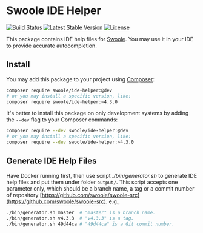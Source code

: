 # Swoole IDE Helper

[![Build Status](https://travis-ci.org/swoole/ide-helper.svg?branch=master)](https://travis-ci.org/swoole/ide-helper)
[![Latest Stable Version](https://poser.pugx.org/swoole/ide-helper/v/stable.svg)](https://packagist.org/packages/swoole/ide-helper)
[![License](https://poser.pugx.org/swoole/ide-helper/license)](LICENSE)

This package contains IDE help files for [Swoole](https://github.com/swoole/swoole-src). You may use it in your IDE to provide accurate autocompletion. 

## Install

You may add this package to your project using [Composer](https://getcomposer.org):

```bash
composer require swoole/ide-helper:@dev
# or you may install a specific version, like:
composer require swoole/ide-helper:~4.3.0
```

It's better to install this package on only development systems by adding the `--dev` flag to your Composer commands:

```bash
composer require --dev swoole/ide-helper:@dev
# or you may install a specific version, like:
composer require --dev swoole/ide-helper:~4.3.0
```

## Generate IDE Help Files

Have Docker running first, then use script _./bin/generator.sh_ to generate IDE help files and put them under folder
`output/`. This script accepts one parameter only, which should be a branch name, a tag or a commit number of repository
[https://github.com/swoole/swoole-src](https://github.com/swoole/swoole-src). e.g.,

```bash
./bin/generator.sh master  # "master" is a branch name.
./bin/generator.sh v4.3.3  # "v4.3.3" is a tag.
./bin/generator.sh 49d44ca # "49d44ca" is a Git commit number.
```
